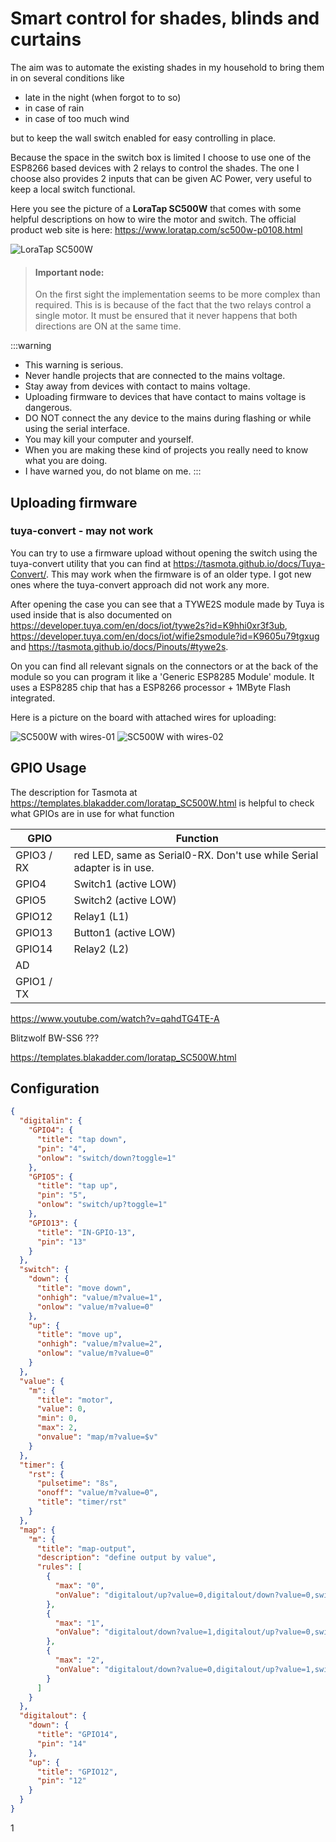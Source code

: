 # Smart control for shades, blinds and curtains

The aim was to automate the existing shades in my household to bring them in on several conditions like

* late in the night (when forgot to to so)
* in case of rain
* in case of too much wind

but to keep the wall switch enabled for easy controlling in place.

Because the space in the switch box is limited I choose to use one of the ESP8266 based devices with 2 relays to control the shades.
The one I choose also provides 2 inputs that can be given AC Power, very useful to keep a local switch functional.

Here you see the picture of a **LoraTap SC500W** that comes with some helpful descriptions on how to wire the motor and switch.
The official product web site is here: <https://www.loratap.com/sc500w-p0108.html>

![LoraTap SC500W](/stories/curtain.jpg "w400")

> #### Important node:
> On the first sight the implementation seems to be more complex than required.
> This is is because of the fact that the two relays control a single motor.
> It must be ensured that it never happens that both directions are ON at the same time.


:::warning
* This warning is serious.
* Never handle projects that are connected to the mains voltage. 
* Stay away from devices with contact to mains voltage.
* Uploading firmware to devices that have contact to mains voltage is dangerous. 
* DO NOT connect the any device to the mains during flashing or while using the serial interface.
* You may kill your computer and yourself.
* When you are making these kind of projects you really need to know what you are doing.
* I have warned you, do not blame on me.
:::

## Uploading firmware

### tuya-convert - may not work

You can try to use a firmware upload without opening the switch using the tuya-convert utility that you can find at <https://tasmota.github.io/docs/Tuya-Convert/>.
This may work when the firmware is of an older type.
I got new ones where the tuya-convert approach did not work any more.

After opening the case you can see that a TYWE2S module made by Tuya is used inside that is also documented on
<https://developer.tuya.com/en/docs/iot/tywe2s?id=K9hhi0xr3f3ub>,
<https://developer.tuya.com/en/docs/iot/wifie2smodule?id=K9605u79tgxug>
and <https://tasmota.github.io/docs/Pinouts/#tywe2s>.

On you can find all relevant signals on the connectors or at the back of the module so you can program it like a 'Generic ESP8285 Module' module.
It uses a ESP8285 chip that has a ESP8266 processor + 1MByte Flash integrated.

Here is a picture on the board with attached wires for uploading:

![SC500W with wires-01](/stories/curtain-wired01.jpg "w200")
![SC500W with wires-02](/stories/curtain-wired02.jpg "w200")




## GPIO Usage

The description for Tasmota at <https://templates.blakadder.com/loratap_SC500W.html> is helpful to check what GPIOs are in use for what function

| GPIO       | Function                                                               |
| ---------- | ---------------------------------------------------------------------- |
| GPIO3 / RX | red LED, same as Serial0-RX. Don't use while Serial adapter is in use. |
| GPIO4      | Switch1 (active LOW)                                                   |
| GPIO5      | Switch2 (active LOW)                                                   |
| GPIO12     | Relay1 (L1)                                                            |
| GPIO13     | Button1 (active LOW)                                                   |
| GPIO14     | Relay2 (L2)                                                            |
| AD         |                                                                        |
| GPIO1 / TX |                                                                        |


https://www.youtube.com/watch?v=qahdTG4TE-A

Blitzwolf BW-SS6 ???


https://templates.blakadder.com/loratap_SC500W.html


## Configuration

```JSON
{
  "digitalin": {
    "GPIO4": {
      "title": "tap down",
      "pin": "4",
      "onlow": "switch/down?toggle=1"
    },
    "GPIO5": {
      "title": "tap up",
      "pin": "5",
      "onlow": "switch/up?toggle=1"
    },
    "GPIO13": {
      "title": "IN-GPIO-13",
      "pin": "13"
    }
  },
  "switch": {
    "down": {
      "title": "move down",
      "onhigh": "value/m?value=1",
      "onlow": "value/m?value=0"
    },
    "up": {
      "title": "move up",
      "onhigh": "value/m?value=2",
      "onlow": "value/m?value=0"
    }
  },
  "value": {
    "m": {
      "title": "motor",
      "value": 0,
      "min": 0,
      "max": 2,
      "onvalue": "map/m?value=$v"
    }
  },
  "timer": {
    "rst": {
      "pulsetime": "8s",
      "onoff": "value/m?value=0",
      "title": "timer/rst"
    }
  },
  "map": {
    "m": {
      "title": "map-output",
      "description": "define output by value",
      "rules": [
        {
          "max": "0",
          "onValue": "digitalout/up?value=0,digitalout/down?value=0,switch/down?value=0,switch/up?value=0,timer/rst?stop"
        },
        {
          "max": "1",
          "onValue": "digitalout/down?value=1,digitalout/up?value=0,switch/down?value=1,switch/up?value=0,timer/rst?start"
        },
        {
          "max": "2",
          "onValue": "digitalout/down?value=0,digitalout/up?value=1,switch/down?value=0,switch/up?value=1,timer/rst?start"
        }
      ]
    }
  },
  "digitalout": {
    "down": {
      "title": "GPIO14",
      "pin": "14"
    },
    "up": {
      "title": "GPIO12",
      "pin": "12"
    }
  }
}
```

1